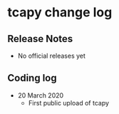 # tcapy change log

## Release Notes

* No official releases yet

## Coding log

* 20 March 2020
    * First public upload of tcapy